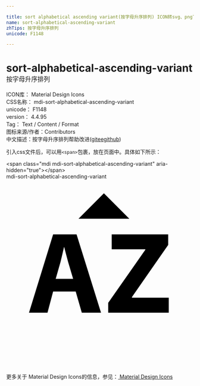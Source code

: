 ```yaml
---

title: sort alphabetical ascending variant(按字母升序排列) ICON转svg、png下载
name: sort-alphabetical-ascending-variant
zhTips: 按字母升序排列
unicode: F1148

---
```


# sort-alphabetical-ascending-variant  <small style="font-size: 60%;font-weight: 100">按字母升序排列</small>


<div class="detail-page">
<p>
<span>
ICON库：
<span class="badge-secondary badge">Material Design Icons</span> 
</span>
<br/>
<span>
CSS名称：
<span class="badge-secondary badge">mdi-sort-alphabetical-ascending-variant</span> 
</span>
<br/>
<span>
unicode：
<span class="badge-secondary badge">F1148</span> 
</span>
<br/>
<span>
version：
<span class="badge-secondary badge">4.4.95</span> 
</span>
<br/>
<span>Tag：
<span class="badge-light badge">Text / Content / Format</span>
</span>
<br/>
<span>图标来源/作者：<span class="badge-light badge">Contributors</span></span> 
<br/>
<span class="zh-detail">中文描述：<span class="badge-primary badge">按字母升序排列</span><span class="help-link"><span>帮助改进</span>(<a href="https://gitee.com/liuwave/icon-helper/edit/master/json/material/sort-alphabetical-ascending-variant.json" target="_blank" rel="noopener noreferrer">gitee</a><a href="https://github.com/liuwave/icon-helper/edit/master/json/material/sort-alphabetical-ascending-variant.json" target="_blank" rel="noopener noreferrer">github</a></span>)</span><br/>
</p>
</div>
<div class="alert alert-dark">
  <i class="mdi mdi-sort-alphabetical-ascending-variant mdi-48px"></i>
  <i class="mdi mdi-sort-alphabetical-ascending-variant mdi-36px"></i>
  <i class="mdi mdi-sort-alphabetical-ascending-variant mdi-24px"></i>
  <i class="mdi mdi-sort-alphabetical-ascending-variant mdi-18px"></i>
</div>
<div>
  <p>引入css文件后，可以用<code>&lt;span&gt;</code>包裹，放在页面中。具体如下所示：    
  </p>
  <div class="alert alert-primary" style="font-size: 14px">
    &lt;span class="mdi mdi-sort-alphabetical-ascending-variant" aria-hidden="true"&gt;&lt;/span&gt;
    <copy-btn content='<span class="mdi mdi-sort-alphabetical-ascending-variant" aria-hidden="true"></span>'></copy-btn>
  </div>
  <div class="alert alert-secondary">
    <i class="mdi mdi-sort-alphabetical-ascending-variant"
    style="font-size: 24px"
    aria-hidden="true"></i> mdi-sort-alphabetical-ascending-variant
    <copy-btn content="mdi-sort-alphabetical-ascending-variant" btn-title="复制图标名称"></copy-btn>
  </div>
</div>
<div id="svg" class="svg-wrap">
<svg xmlns="http://www.w3.org/2000/svg" viewBox="0 0 24 24"><path d="M9.25 5L12.5 1.75L15.75 5H9.25M8.89 14.3H6L5.28 17H2.91L6 7H9L12.13 17H9.67L8.89 14.3M6.33 12.68H8.56L7.93 10.56L7.67 9.59L7.42 8.63H7.39L7.17 9.6L6.93 10.58L6.33 12.68M13.05 17V15.74L17.8 8.97V8.91H13.5V7H20.73V8.34L16.09 15V15.08H20.8V17H13.05Z" /></svg>
</div>
<detail full-name='mdi-sort-alphabetical-ascending-variant'></detail>
    
<div><p>更多关于 Material Design Icons的信息，参见：<a target="_blank" href="https://iconhelper.cn/material.html"> Material Design Icons</a>
</p></div>
